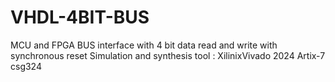 # VHDL-4BIT-BUS
MCU and FPGA BUS interface with 4 bit data read and write with synchronous reset
Simulation and synthesis tool : XilinixVivado 2024 Artix-7 csg324
